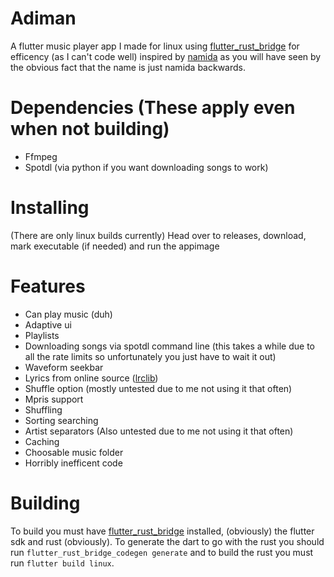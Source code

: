 # Adiman

A flutter music player app I made for linux using [flutter_rust_bridge](https://github.com/fzyzcjy/flutter_rust_bridge) for efficency (as I can't code well) inspired by [namida](https://github.com/namidaco/namida) as you will have seen by the obvious fact that the name is just namida backwards.

# Dependencies (These apply even when not building)

- Ffmpeg
- Spotdl (via python if you want downloading songs to work)

# Installing

(There are only linux builds currently) Head over to releases, download, mark executable (if needed) and run the appimage

# Features

- Can play music (duh)
- Adaptive ui
- Playlists
- Downloading songs via spotdl command line (this takes a while due to all the rate limits so unfortunately you just have to wait it out)
- Waveform seekbar
- Lyrics from online source ([lrclib](https://lrclib.net/))
- Shuffle option (mostly untested due to me not using it that often)
- Mpris support
- Shuffling
- Sorting searching
- Artist separators (Also untested due to me not using it that often)
- Caching
- Choosable music folder
- Horribly inefficent code

# Building
To build you must have [flutter_rust_bridge](https://github.com/fzyzcjy/flutter_rust_bridge) installed, (obviously) the flutter sdk and rust (obviously). To generate the dart to go with the rust you should run `flutter_rust_bridge_codegen generate` and to build the rust you must run `flutter build linux`.
